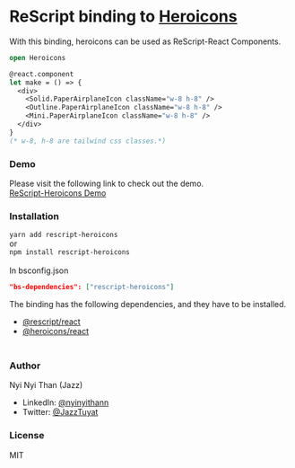 # ReScript binding to [Heroicons](https://heroicons.com/)

With this binding, heroicons can be used as ReScript-React Components.

```OCaml
open Heroicons

@react.component
let make = () => {
  <div>
    <Solid.PaperAirplaneIcon className="w-8 h-8" />
    <Outline.PaperAirplaneIcon className="w-8 h-8" />
    <Mini.PaperAirplaneIcon className="w-8 h-8" />
  </div>
}
(* w-8, h-8 are tailwind css classes.*)
```
### Demo
Please visit the following link to check out the demo.<br>
[ReScript-Heroicons Demo](https://rescript-heroicons-demo.vercel.app)

### Installation

`yarn add rescript-heroicons` <br> or <br> `npm install rescript-heroicons` <br> <br>
In bsconfig.json

```json 
"bs-dependencies": ["rescript-heroicons"]
```

The binding has the following dependencies, and they have to be installed.
- [@rescript/react](https://www.npmjs.com/package/@rescript/react)
- [@heroicons/react](https://www.npmjs.com/package/@heroicons/react)

### <br>Author


Nyi Nyi Than (Jazz)
- LinkedIn: [@nyinyithann](https://www.linkedin.com/in/nyinyithan/)
- Twitter: [@JazzTuyat](https://twitter.com/JazzTuyat)

### License

MIT
